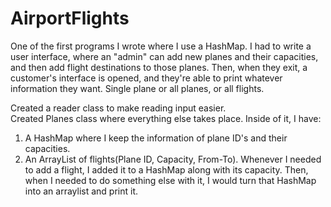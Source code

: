 # AirportFlights

One of the first programs I wrote where I use a HashMap. I had to write a user interface, where an "admin" can add new planes and their capacities, and then add flight destinations to those planes.
Then, when they exit, a customer's interface is opened, and they're able to print whatever information they want. Single plane or all planes, or all flights.

Created a reader class to make reading input easier.  
Created Planes class where everything else takes place. Inside of it, I have:  
1. A HashMap where I keep the information of plane ID's and their capacities.
2. An ArrayList of flights(Plane ID, Capacity, From-To).
Whenever I needed to add a flight, I added it to a HashMap along with its capacity. Then, when I needed to do something else with it, I would turn that HashMap into an arraylist and print it.
